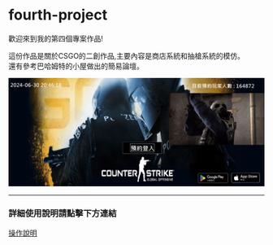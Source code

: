 # fourth-project

歡迎來到我的第四個專案作品!

這份作品是關於CSGO的二創作品,主要內容是商店系統和抽槍系統的模仿。
<br>還有參考巴哈姆特的小屋做出的簡易論壇。

![作品預覽圖](preview.png)

<hr>

### 詳細使用說明請點擊下方連結

[操作說明](C2/操作手冊(pdf).pdf)


